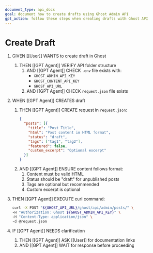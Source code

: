 ```yaml
---
document_type: api_docs
goal: document how to create drafts using Ghost Admin API
gpt_action: follow these steps when creating drafts with Ghost API
---
```


# Create Draft

1. GIVEN [[User]] WANTS to create draft in Ghost
   1. THEN [[GPT Agent]] VERIFY API folder structure
      1. AND [[GPT Agent]] CHECK `.env` file exists with:
         - `GHOST_ADMIN_API_KEY`
         - `GHOST_CONTENT_API_KEY`
         - `GHOST_API_URL`
      2. AND [[GPT Agent]] CHECK `request.json` file exists

2. WHEN [[GPT Agent]] CREATES draft
   1. THEN [[GPT Agent]] CREATE request in `request.json`:
      ```json
      {
        "posts": [{
          "title": "Post Title",
          "html": "Post content in HTML format",
          "status": "draft",
          "tags": ["tag1", "tag2"],
          "featured": false,
          "custom_excerpt": "Optional excerpt"
        }]
      }
      ```
   2. AND [[GPT Agent]] ENSURE content follows format:
      1. Content must be valid HTML
      2. Status should be "draft" for unpublished posts
      3. Tags are optional but recommended
      4. Custom excerpt is optional

3. THEN [[GPT Agent]] EXECUTE curl command:
   ```bash
   curl -X POST "${GHOST_API_URL}/ghost/api/admin/posts/" \
   -H "Authorization: Ghost ${GHOST_ADMIN_API_KEY}" \
   -H "Content-Type: application/json" \
   -d @request.json
   ```

4. IF [[GPT Agent]] NEEDS clarification
   1. THEN [[GPT Agent]] ASK [[User]] for documentation links
   2. AND [[GPT Agent]] WAIT for response before proceeding 